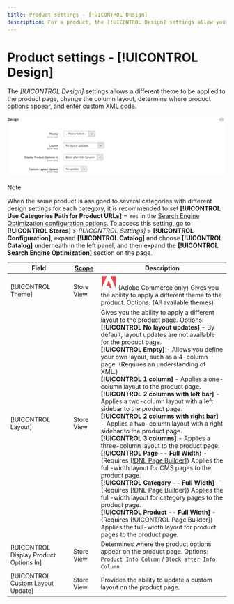 ```yaml
---
title: Product settings - [!UICONTROL Design]
description: For a product, the [!UICONTROL Design] settings allow you to apply a different theme to a product page and change the layout.
---
```

# Product settings - [!UICONTROL Design]

The _[!UICONTROL Design]_ settings allows a different theme to be applied to the product page, change the column layout, determine where product options appear, and enter custom XML code.

![Design](./assets/product-design-ee.png)<!-- zoom -->

>[!NOTE]
>
>When the same product is assigned to several categories with different design settings for each category, it is recommended to set **[!UICONTROL Use Categories Path for Product URLs]** = `Yes` in the [Search Engine Optimization configuration options](https://docs.magento.com/user-guide/configuration/catalog/catalog.html#search-engine-optimization). To access this setting, go to  **[!UICONTROL Stores]** > _[!UICONTROL Settings]_ > **[!UICONTROL Configuration]**, expand **[!UICONTROL Catalog]** and choose **[!UICONTROL Catalog]** underneath in the left panel, and then expand the **[!UICONTROL Search Engine Optimization]** section on the page.

|Field|[Scope](../getting-started/websites-stores-views.md#scope-settings)|Description|
|---|---|----|
|[!UICONTROL Theme]|Store View|![Adobe Commerce](../assets/adobe-logo.svg) (Adobe Commerce only) Gives you the ability to apply a different theme to the product. Options: (All available themes)|
|[!UICONTROL Layout]|Store View|Gives you the ability to apply a different [layout](../content-design/page-layout.md) to the product page. Options: <br/>**[!UICONTROL No layout updates]** - By default, layout updates are not available for the product page. <br/>**[!UICONTROL Empty]** - Allows you define your own layout, such as a 4-column page. (Requires an understanding of XML.) <br/>**[!UICONTROL 1 column]** - Applies a one-column layout to the product page. <br/>**[!UICONTROL 2 columns with left bar]** - Applies a two-column layout with a left sidebar to the product page. <br/>**[!UICONTROL 2 columns with right bar]** - Applies a two-column layout with a right sidebar to the product page. <br/>**[!UICONTROL 3 columns]** - Applies a three-column layout to the product page. <br/>**[!UICONTROL Page -- Full Width]** - (Requires [[!DNL Page Builder]](../page-builder/introduction.md)) Applies the full-width layout for CMS pages to the product page. <br/>**[!UICONTROL Category -- Full Width]** - (Requires [!DNL Page Builder]) Applies the full-width layout for category pages to the product page. <br/>**[!UICONTROL Product -- Full Width]** - (Requires [!UICONTROL Page Builder]) Applies the full-width layout for product pages to the product page.|
|[!UICONTROL Display Product Options In]|Store View|Determines where the product options appear on the product page. Options: `Product Info Column` / `Block after Info Column`|
|[!UICONTROL Custom Layout Update]|Store View|Provides the ability to update a custom layout on the product page.|
